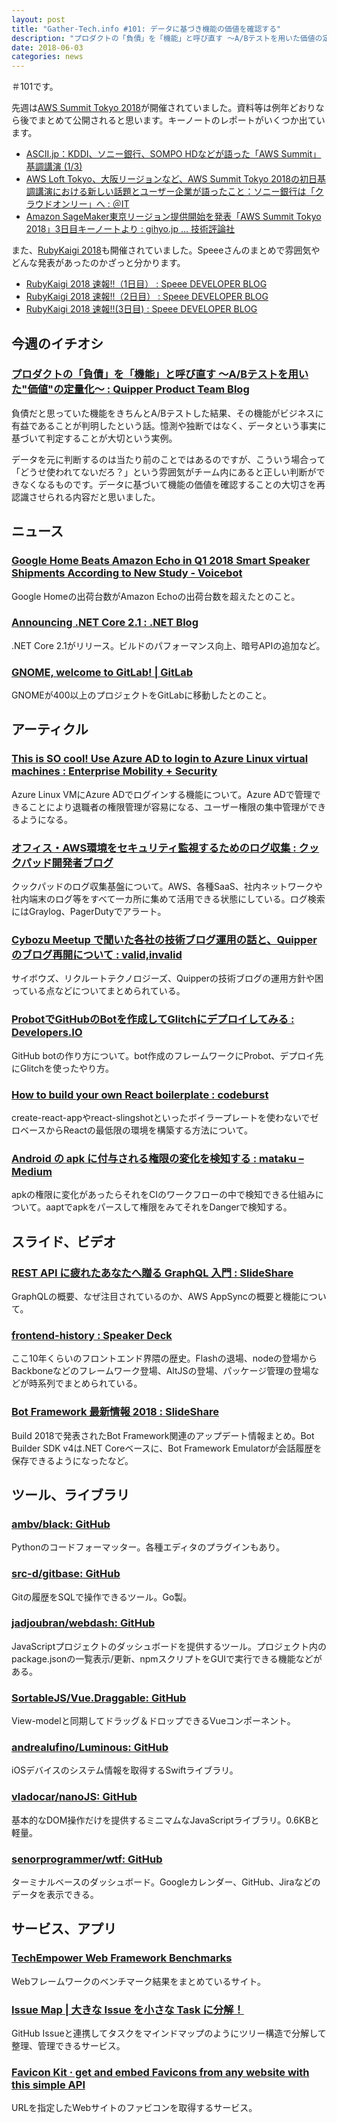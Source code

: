 ```yaml
---
layout: post
title: "Gather-Tech.info #101: データに基づき機能の価値を確認する"
description: "プロダクトの「負債」を「機能」と呼び直す 〜A/Bテストを用いた価値の定量化〜、This is SO cool! Use Azure AD to login to Azure Linux virtual machines など"
date: 2018-06-03
categories: news
---
```


＃101です。

先週は[AWS Summit Tokyo 2018](https://www.awssummit.tokyo/tokyo/)が開催されていました。資料等は例年どおりなら後でまとめて公開されると思います。キーノートのレポートがいくつか出ています。

- [ASCII.jp：KDDI、ソニー銀行、SOMPO HDなどが語った「AWS Summit」基調講演 (1/3)](http://ascii.jp/elem/000/001/685/1685465/)
- [AWS Loft Tokyo、大阪リージョンなど、AWS Summit Tokyo 2018の初日基調講演における新しい話題とユーザー企業が語ったこと：ソニー銀行は「クラウドオンリー」へ : ＠IT](http://www.atmarkit.co.jp/ait/articles/1805/31/news065.html)
- [Amazon SageMaker東京リージョン提供開始を発表「AWS Summit Tokyo 2018」3日目キーノートより : gihyo.jp … 技術評論社](http://gihyo.jp/news/report/2018/06/0101)

また、[RubyKaigi 2018](http://rubykaigi.org/2018)も開催されていました。Speeeさんのまとめで雰囲気やどんな発表があったのかざっと分かります。

- [RubyKaigi 2018 速報!!（1日目） : Speee DEVELOPER BLOG](http://tech.speee.jp/entry/2018/06/01/131757)
- [RubyKaigi 2018 速報!!（2日目） : Speee DEVELOPER BLOG](http://tech.speee.jp/entry/2018/06/02/150419)
- [RubyKaigi 2018 速報!!(3日目) : Speee DEVELOPER BLOG](http://tech.speee.jp/entry/2018/06/03/110015)

## 今週のイチオシ

### [プロダクトの「負債」を「機能」と呼び直す 〜A/Bテストを用いた"価値"の定量化〜 : Quipper Product Team Blog](http://quipper.hatenablog.com/entry/2018/05/31/080000)

負債だと思っていた機能をきちんとA/Bテストした結果、その機能がビジネスに有益であることが判明したという話。憶測や独断ではなく、データという事実に基づいて判定することが大切という実例。

データを元に判断するのは当たり前のことではあるのですが、こういう場合って「どうせ使われてないだろ？」という雰囲気がチーム内にあると正しい判断ができなくなるものです。データに基づいて機能の価値を確認することの大切さを再認識させられる内容だと思いました。

## ニュース

### [Google Home Beats Amazon Echo in Q1 2018 Smart Speaker Shipments According to New Study - Voicebot](https://voicebot.ai/2018/05/23/google-home-beats-amazon-echo-in-q1-2018-smart-speaker-shipments-according-to-new-study/)

Google Homeの出荷台数がAmazon Echoの出荷台数を超えたとのこと。

### [Announcing .NET Core 2.1 : .NET Blog](https://blogs.msdn.microsoft.com/dotnet/2018/05/30/announcing-net-core-2-1/)

.NET Core 2.1がリリース。ビルドのパフォーマンス向上、暗号APIの追加など。

### [GNOME, welcome to GitLab! | GitLab](https://about.gitlab.com/2018/05/31/welcome-gnome-to-gitlab/)

GNOMEが400以上のプロジェクトをGitLabに移動したとのこと。

## アーティクル

### [This is SO cool! Use Azure AD to login to Azure Linux virtual machines : Enterprise Mobility + Security](https://cloudblogs.microsoft.com/enterprisemobility/2018/05/29/this-is-so-cool-use-azure-ad-to-login-to-azure-linux-virtual-machines/)

Azure Linux VMにAzure ADでログインする機能について。Azure ADで管理できることにより退職者の権限管理が容易になる、ユーザー権限の集中管理ができるようになる。

### [オフィス・AWS環境をセキュリティ監視するためのログ収集 : クックパッド開発者ブログ](http://techlife.cookpad.com/entry/2018/05/31/080000)

クックパッドのログ収集基盤について。AWS、各種SaaS、社内ネットワークや社内端末のログ等をすべて一カ所に集めて活用できる状態にしている。ログ検索にはGraylog、PagerDutyでアラート。

### [Cybozu Meetup で聞いた各社の技術ブログ運用の話と、Quipper のブログ再開について : valid,invalid](http://ohbarye.hatenablog.jp/entry/2018/05/31/103551)

サイボウズ、リクルートテクノロジーズ、Quipperの技術ブログの運用方針や困っている点などについてまとめられている。

### [ProbotでGitHubのBotを作成してGlitchにデプロイしてみる : Developers.IO](https://dev.classmethod.jp/etc/github-bot-by-probot/)

GitHub botの作り方について。bot作成のフレームワークにProbot、デプロイ先にGlitchを使ったやり方。

### [How to build your own React boilerplate : codeburst](https://codeburst.io/how-to-build-your-own-react-boilerplate-1a97d09337fd)

create-react-appやreact-slingshotといったボイラープレートを使わないでゼロベースからReactの最低限の環境を構築する方法について。

### [Android の apk に付与される権限の変化を検知する : mataku – Medium](https://medium.com/@matakucom/android-%E3%81%AE-apk-%E3%81%AB%E4%BB%98%E4%B8%8E%E3%81%95%E3%82%8C%E3%82%8B%E6%A8%A9%E9%99%90%E3%81%AE%E5%A4%89%E5%8C%96%E3%82%92%E6%A4%9C%E7%9F%A5%E3%81%99%E3%82%8B-11f35124f94c)

apkの権限に変化があったらそれをCIのワークフローの中で検知できる仕組みについて。aaptでapkをパースして権限をみてそれをDangerで検知する。

## スライド、ビデオ

### [REST API に疲れたあなたへ贈る GraphQL 入門 : SlideShare](https://www.slideshare.net/keisuketsukagoshi/rest-api-graphql)

GraphQLの概要、なぜ注目されているのか、AWS AppSyncの概要と機能について。

### [frontend-history : Speaker Deck](https://speakerdeck.com/terrierscript/frontend-history)

ここ10年くらいのフロントエンド界隈の歴史。Flashの退場、nodeの登場からBackboneなどのフレームワーク登場、AltJSの登場、パッケージ管理の登場などが時系列でまとめられている。

### [Bot Framework 最新情報 2018 : SlideShare](https://www.slideshare.net/seosoft/bot-framework-2018)

Build 2018で発表されたBot Framework関連のアップデート情報まとめ。Bot Builder SDK v4は.NET Coreベースに、Bot Framework Emulatorが会話履歴を保存できるようになったなど。

## ツール、ライブラリ

### [ambv/black: GitHub](https://github.com/ambv/black)

Pythonのコードフォーマッター。各種エディタのプラグインもあり。

### [src-d/gitbase: GitHub](https://github.com/src-d/gitbase)

Gitの履歴をSQLで操作できるツール。Go製。

### [jadjoubran/webdash: GitHub](https://github.com/jadjoubran/webdash)

JavaScriptプロジェクトのダッシュボードを提供するツール。プロジェクト内のpackage.jsonの一覧表示/更新、npmスクリプトをGUIで実行できる機能などがある。

### [SortableJS/Vue.Draggable: GitHub](https://github.com/SortableJS/Vue.Draggable)

View-modelと同期してドラッグ＆ドロップできるVueコンポーネント。

### [andrealufino/Luminous: GitHub](https://github.com/andrealufino/Luminous)

iOSデバイスのシステム情報を取得するSwiftライブラリ。

### [vladocar/nanoJS: GitHub](https://github.com/vladocar/nanoJS)

基本的なDOM操作だけを提供するミニマムなJavaScriptライブラリ。0.6KBと軽量。

### [senorprogrammer/wtf: GitHub](https://github.com/senorprogrammer/wtf)

ターミナルベースのダッシュボード。Googleカレンダー、GitHub、Jiraなどのデータを表示できる。

## サービス、アプリ

### [TechEmpower Web Framework Benchmarks](https://www.techempower.com/benchmarks/)

Webフレームワークのベンチマーク結果をまとめているサイト。

### [Issue Map | 大きな Issue を小さな Task に分解！](https://issue-map.com/)

GitHub Issueと連携してタスクをマインドマップのようにツリー構造で分解して整理、管理できるサービス。

### [Favicon Kit · get and embed Favicons from any website with this simple API](https://faviconkit.com/)

URLを指定したWebサイトのファビコンを取得するサービス。
